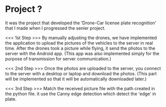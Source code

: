 # Project ?
It was the project that developed the 'Drone-Car license plate recognition' that I made when I progressed the senier project.

<<< 1st Step >>> 
By manually adjusting the drones, we have implemented the application to upload the pictures of the vehicles to the server in real time.
After the drones took a picture while flying, it send the photos to the server with the Android app.
(This app was also implemented simply for the purpose of transmission for server communication.)

<<< 2nd Step >>>
Once the photos are uploaded to the server, you connect to the server with a desktop or laptop and download the photos.
(This part will be implemented so that it will be automatically downloaded later.)

<<< 3rd Step >>>
Match the received picture file with the path created in the python file.
it use the Canny edge detection which detect the 'edge' in plate.
